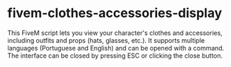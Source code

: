 # fivem-clothes-accessories-display
This FiveM script lets you view your character's clothes and accessories, including outfits and props (hats, glasses, etc.). It supports multiple languages (Portuguese and English) and can be opened with a command. The interface can be closed by pressing ESC or clicking the close button.
